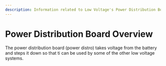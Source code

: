 ```yaml
---
description: Information related to Low Voltage's Power Distribution Board
---
```


# Power Distribution Board Overview

The power distribution board (power distro) takes voltage from the battery and steps it down so that ti can be used by some of the other low voltage systems.

